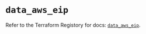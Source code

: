 # `data_aws_eip`

Refer to the Terraform Registory for docs: [`data_aws_eip`](https://registry.terraform.io/providers/hashicorp/aws/4.66.1/docs/data-sources/eip).
